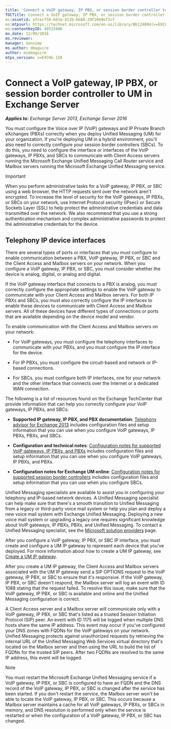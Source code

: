 ```yaml
---
title: 'Connect a VoIP gateway, IP PBX, or session border controller to UM: Exchange 2013 Help'
TOCTitle: Connect a VoIP gateway, IP PBX, or session border controller to UM
ms:assetid: a7cecf59-b93a-413b-bb88-29f2669ef2cf
ms:mtpsurl: https://technet.microsoft.com/en-us/library/Bb124084(v=EXCHG.150)
ms:contentKeyID: 49315480
ms.date: 12/09/2016
ms.reviewer: 
manager: dansimp
ms.author: dmaguire
author: msdmaguire
mtps_version: v=EXCHG.150
---
```


# Connect a VoIP gateway, IP PBX, or session border controller to UM in Exchange Server

_**Applies to:** Exchange Server 2013, Exchange Server 2016_

You must configure the Voice over IP (VoIP) gateways and IP Private Branch eXchanges (PBXs) correctly when you deploy Unified Messaging (UM) for your organization. If you're deploying UM in a hybrid environment, you'll also need to correctly configure your session border controllers (SBCs). To do this, you need to configure the interface or interfaces of the VoIP gateways, IP PBXs, and SBCs to communicate with Client Access servers running the Microsoft Exchange Unified Messaging Call Router service and Mailbox servers running the Microsoft Exchange Unified Messaging service.

> [!IMPORTANT]
> When you perform administrative tasks for a VoIP gateway, IP PBX, or SBC using a web browser, the HTTP requests sent over the network aren't encrypted. To increase the level of security for the VoIP gateways, IP PBXs, or SBCs on your network, use Internet Protocol security (IPsec) or Secure Sockets Layer (SSL) to help protect the administrative credentials and data transmitted over the network. We also recommend that you use a strong authentication mechanism and complex administrative passwords to protect the administrative credentials for the device.

## Telephony IP device interfaces

There are several types of ports or interfaces that you must configure to enable communication between a PBX, VoIP gateway, IP PBX, or SBC and the Client Access and Mailbox servers on your network. When you configure a VoIP gateway, IP PBX, or SBC, you must consider whether the device is analog, digital, or analog and digital.

If the VoIP gateway interface that connects to a PBX is analog, you must correctly configure the appropriate settings to enable the VoIP gateway to communicate with your Client Access and Mailbox servers. For both IP PBXs and SBCs, you must also correctly configure the IP interfaces to enable these devices to communicate with Client Access and Mailbox servers. All of these devices have different types of connections or ports that are available depending on the device model and vendor.

To enable communication with the Client Access and Mailbox servers on your network:

  - For VoIP gateways, you must configure the telephony interfaces to communicate with your PBXs, and you must configure the IP interface for the device.

  - For IP PBXs, you must configure the circuit-based and network or IP-based connections.

  - For SBCs, you must configure both IP interfaces, one for your network and the other interface that connects over the Internet or a dedicated WAN connection.

The following is a list of resources found on the Exchange TechCenter that provide information that can help you correctly configure your VoIP gateways, IP PBXs, and SBCs:

  - **Supported IP gateway, IP PBX, and PBX documentation**: [Telephony advisor for Exchange 2013](https://docs.microsoft.com/en-us/exchange/voice-mail-unified-messaging/telephone-system-integration-with-um/telephony-advisor-for-exchange-2013) includes configuration files and setup information that you can use when you configure VoIP gateways, IP PBXs, PBXs, and SBCs.

  - **Configuration and technical notes**: [Configuration notes for supported VoIP gateways, IP PBXs, and PBXs](https://docs.microsoft.com/en-us/exchange/voice-mail-unified-messaging/telephone-system-integration-with-um/configuration-notes-for-voip-gateways) includes configuration files and setup information that you can use when you configure VoIP gateways, IP PBXs, and PBXs.

  - **Configuration notes for Exchange UM online**: [Configuration notes for supported session border controllers](https://docs.microsoft.com/en-us/exchange/voice-mail-unified-messaging/telephone-system-integration-with-um/configuration-notes-for-session-border-controllers) includes configuration files and setup information that you can use when you configure SBCs.

Unified Messaging specialists are available to assist you in configuring your telephony and IP-based network devices. A Unified Messaging specialist can help make sure that there's a smooth transition to Unified Messaging from a legacy or third-party voice mail system or help you plan and deploy a new voice mail system with Exchange Unified Messaging. Deploying a new voice mail system or upgrading a legacy one requires significant knowledge about VoIP gateways, IP PBXs, PBXs, and Unified Messaging. To contact a Unified Messaging specialist, see the [Microsoft solution providers](https://go.microsoft.com/fwlink/p/?LinkId=261951) page.

After you configure a VoIP gateway, IP PBX, or SBC IP interface, you must create and configure a UM IP gateway to represent each device that you've deployed. For more information about how to create a UM IP gateway, see [Create a UM IP gateway](https://docs.microsoft.com/en-us/exchange/voice-mail-unified-messaging/connect-voice-mail-system/create-um-ip-gateway).

After you create a UM IP gateway, the Client Access and Mailbox servers associated with the UM IP gateway send a SIP OPTIONS request to the VoIP gateway, IP PBX, or SBC to ensure that it's responsive. If the VoIP gateway, IP PBX, or SBC doesn't respond, the Mailbox server will log an event with ID 1088 stating that the request failed. To resolve this issue, make sure that the VoIP gateway, IP PBX, or SBC is available and online and the Unified Messaging configuration is correct.

A Client Access server and a Mailbox server will communicate only with a VoIP gateway, IP PBX, or SBC that's listed as a trusted Session Initiation Protocol (SIP) peer. An event with ID 1175 will be logged when multiple DNS hosts share the same IP address. This event may occur if you've configured your DNS zones with FQDNs for the VoIP gateways on your network. Unified Messaging protects against unauthorized requests by retrieving the internal URL of the Unified Messaging Web Services virtual directory that's located on the Mailbox server and then using the URL to build the list of FQDNs for the trusted SIP peers. After two FQDNs are resolved to the same IP address, this event will be logged.

> [!NOTE]
> You must restart the Microsoft&nbsp;Exchange Unified Messaging service if a VoIP gateway, IP PBX, or SBC is configured to have an FQDN and the DNS record of the VoIP gateway, IP PBX, or SBC is changed after the service has been started. If you don't restart the service, the Mailbox server won't be able to locate the VoIP gateway, IP PBX, or SBC. This occurs because a Mailbox server maintains a cache for all VoIP gateways, IP PBXs, or SBCs in memory, and DNS resolution is performed only when the service is restarted or when the configuration of a VoIP gateway, IP PBX, or SBC has changed.
